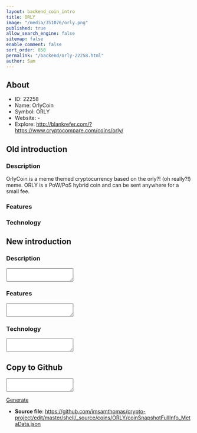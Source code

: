 ```yaml
---
layout: backend_coin_intro
title: ORLY
image: "/media/351076/orly.png"
published: true
allow_search_engine: false
sitemap: false
enable_comment: false
sort_order: 858
permalink: "/backend/orly-22258.html"
author: Sam
---
```


## About

- ID: 22258
- Name: OrlyCoin
- Symbol: ORLY
- Website: -
- Explore: http://blankrefer.com/?https://www.cryptocompare.com/coins/orly/


## Old introduction

### Description

<p>OrlyCoin is a meme themed cryptocurrency based on the orly?! (oh really?!) meme. ORLY is a PoW/PoS hybrid coin and can be sent anywhere for a small fee.</p>

### Features


### Technology




## New introduction


### Description
<textarea id="meta_description" name="description"></textarea>

### Features
<textarea id="meta_features" name="features"></textarea>

### Technology
<textarea id="meta_technology" name="technology"></textarea>


## Copy to Github

<textarea id="coinsnapshotfullinfo_metadata"></textarea>

<a href="#gen" onclick="generateMetaDatJson()">Generate</a>

- **Source file**: <a href="https://github.com/imsamthomas/crypto-project/edit/master/shell/_source/coins/ORLY/coinSnapshotFullInfo_MetaData.json">https://github.com/imsamthomas/crypto-project/edit/master/shell/_source/coins/ORLY/coinSnapshotFullInfo_MetaData.json</a>

